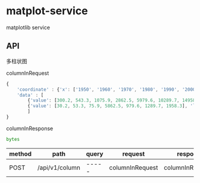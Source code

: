 # matplot-service
matplotlib service


##  API 
多柱状图

columnInRequest
```js
{
    'coordinate' : {'x': ['1950', '1960', '1970', '1980', '1990', '2000', '2010年'], 'y': '金额'}
    'data' : [
        {'value': [300.2, 543.3, 1075.9, 2862.5, 5979.6, 10289.7, 14958.3], 'label': '平均值'},
        {'value': [30.2, 53.3, 75.9, 5862.5, 979.6, 1289.7, 1958.3], 'label': '最大值'}
        ]
}
```
columnInResponse
```python
bytes
```
| method | path | query | request | response | remark |
| ------ | ---- | ----- | ------- | -------- | ------ |
| POST | /api/v1/column | ----- | columnInRequest | columnInResponse | ------ |


